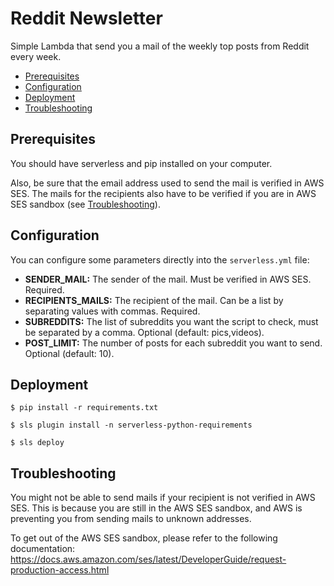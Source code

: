 # Reddit Newsletter

Simple Lambda that send you a mail of the weekly top posts from Reddit every week.

- [Prerequisites](#prerequisites)
- [Configuration](#configuration)
- [Deployment](#deployment)
- [Troubleshooting](#troubleshooting)

## Prerequisites

You should have serverless and pip installed on your computer.

Also, be sure that the email address used to send the mail is verified in AWS SES. 
The mails for the recipients also have to be verified if you are in AWS SES sandbox (see [Troubleshooting](#troubleshooting)).

## Configuration

You can configure some parameters directly into the `serverless.yml` file:

- **SENDER_MAIL:** The sender of the mail. Must be verified in AWS SES. Required.
- **RECIPIENTS_MAILS:** The recipient of the mail. Can be a list by separating values with commas. Required.
- **SUBREDDITS:** The list of subreddits you want the script to check, must be separated by a comma. Optional (default: pics,videos).
- **POST_LIMIT:** The number of posts for each subreddit you want to send. Optional (default: 10).

## Deployment

```console
$ pip install -r requirements.txt

$ sls plugin install -n serverless-python-requirements

$ sls deploy
```

## Troubleshooting

You might not be able to send mails if your recipient is not verified in AWS SES. This is because you are still in the AWS SES sandbox, and AWS is preventing you from sending mails to unknown addresses.

To get out of the AWS SES sandbox, please refer to the following documentation: https://docs.aws.amazon.com/ses/latest/DeveloperGuide/request-production-access.html